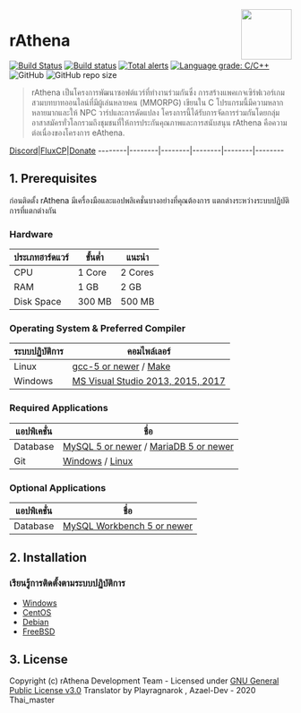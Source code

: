 <img src="branding/logo.png" align="right" height="90" />

# rAthena
[![Build Status](https://travis-ci.org/rathena/rathena.png?branch=master)](https://travis-ci.org/rathena/rathena) [![Build status](https://ci.appveyor.com/api/projects/status/8574b8nlwd57loda/branch/master?svg=true)](https://ci.appveyor.com/project/rAthenaAPI/rathena/branch/master) [![Total alerts](https://img.shields.io/lgtm/alerts/g/rathena/rathena.svg?logo=lgtm&logoWidth=18)](https://lgtm.com/projects/g/rathena/rathena/alerts/) [![Language grade: C/C++](https://img.shields.io/lgtm/grade/cpp/g/rathena/rathena.svg?logo=lgtm&logoWidth=18)](https://lgtm.com/projects/g/rathena/rathena/context:cpp) ![GitHub](https://img.shields.io/github/license/rathena/rathena.svg) ![GitHub repo size](https://img.shields.io/github/repo-size/rathena/rathena.svg)
> rAthena เป็นโครงการพัฒนาซอฟต์แวร์ที่ทำงานร่วมกันซึ่ง การสร้างแพคเกจเซิร์ฟเวอร์เกมสวมบทบาทออนไลน์ที่มีผู้เล่นหลายคน (MMORPG) เขียนใน C โปรแกรมนี้มีความหลากหลายมากและให้ NPC วาร์ปและการดัดแปลง โครงการนี้ได้รับการจัดการร่วมกันโดยกลุ่มอาสาสมัครทั่วโลกรวมถึงชุมชนที่ให้การประกันคุณภาพและการสนับสนุน rAthena คือความต่อเนื่องของโครงการ eAthena.

[Discord](https://discord.gg/x6fCgkU)|[FluxCP](https://github.com/rathena/FluxCP)|[Donate]()
--------|--------|--------|--------|--------|--------

## 1. Prerequisites
ก่อนติดตั้ง rAthena มีเครื่องมือและแอปพลิเคชั่นบางอย่างที่คุณต้องการ
แตกต่างระหว่างระบบปฏิบัติการที่แตกต่างกัน

### Hardware
ประเภทฮาร์ดแวร์ | ขั้นต่ำ | แนะนำ
------|------|------
CPU | 1 Core | 2 Cores
RAM | 1 GB | 2 GB
Disk Space | 300 MB | 500 MB

### Operating System & Preferred Compiler
ระบบปฏิบัติการ | คอมไพล์เลอร์
------|------
Linux  | [gcc-5 or newer](https://www.gnu.org/software/gcc/gcc-5/) / [Make](https://www.gnu.org/software/make/)
Windows | [MS Visual Studio 2013, 2015, 2017](https://www.visualstudio.com/downloads/)

### Required Applications
แอปพิเคชั่น | ชื่อ
------|------
Database | [MySQL 5 or newer](https://www.mysql.com/downloads/) / [MariaDB 5 or newer](https://downloads.mariadb.org/)
Git | [Windows](https://gitforwindows.org/) / [Linux](https://git-scm.com/download/linux)

### Optional Applications
แอปพิเคชั่น | ชื่อ
------|------
Database | [MySQL Workbench 5 or newer](http://www.mysql.com/downloads/workbench/)

## 2. Installation 

### เรียนรู้การติดตั้งตามระบบปฏิบัติการ
  * [Windows](https://github.com/rathena/rathena/wiki/Install-on-Windows)
  * [CentOS](https://github.com/rathena/rathena/wiki/Install-on-Centos)
  * [Debian](https://github.com/rathena/rathena/wiki/Install-on-Debian)
  * [FreeBSD](https://github.com/rathena/rathena/wiki/Install-on-FreeBSD)

## 3. License
Copyright (c) rAthena Development Team - Licensed under [GNU General Public License v3.0](https://github.com/rathena/rathena/blob/master/LICENSE)
Translator by Playragnarok , Azael-Dev - 2020 Thai_master
